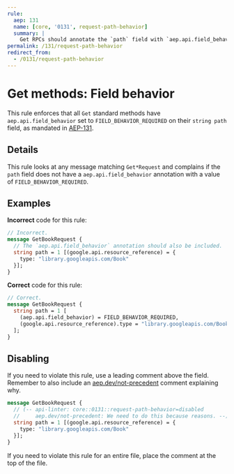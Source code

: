 ```yaml
---
rule:
  aep: 131
  name: [core, '0131', request-path-behavior]
  summary: |
    Get RPCs should annotate the `path` field with `aep.api.field_behavior`.
permalink: /131/request-path-behavior
redirect_from:
  - /0131/request-path-behavior
---
```


# Get methods: Field behavior

This rule enforces that all `Get` standard methods have
`aep.api.field_behavior` set to `FIELD_BEHAVIOR_REQUIRED` on their `string path` field, as
mandated in [AEP-131][].

## Details

This rule looks at any message matching `Get*Request` and complains if the
`path` field does not have a `aep.api.field_behavior` annotation with a
value of `FIELD_BEHAVIOR_REQUIRED`.

## Examples

**Incorrect** code for this rule:

```proto
// Incorrect.
message GetBookRequest {
  // The `aep.api.field_behavior` annotation should also be included.
  string path = 1 [(google.api.resource_reference) = {
    type: "library.googleapis.com/Book"
  }];
}
```

**Correct** code for this rule:

```proto
// Correct.
message GetBookRequest {
  string path = 1 [
    (aep.api.field_behavior) = FIELD_BEHAVIOR_REQUIRED,
    (google.api.resource_reference).type = "library.googleapis.com/Book"
  ];
}
```

## Disabling

If you need to violate this rule, use a leading comment above the field.
Remember to also include an [aep.dev/not-precedent][] comment explaining why.

```proto
message GetBookRequest {
  // (-- api-linter: core::0131::request-path-behavior=disabled
  //     aep.dev/not-precedent: We need to do this because reasons. --)
  string path = 1 [(google.api.resource_reference) = {
    type: "library.googleapis.com/Book"
  }];
}
```

If you need to violate this rule for an entire file, place the comment at the
top of the file.

[aep-131]: https://aep.dev/131
[aep.dev/not-precedent]: https://aep.dev/not-precedent
